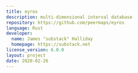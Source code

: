 ```yaml
---
title: eyros
description: multi-dimensional interval database
repository: https://github.com/peermaps/eyros
language: Rust
developer:
  name: James "substack" Halliday
  homepage: https://substack.net
license_version: 6.0.0
layout: project
date: 2020-02-26
---
```

